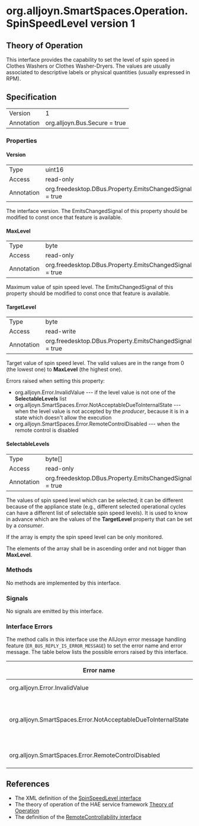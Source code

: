 # org.alljoyn.SmartSpaces.Operation.SpinSpeedLevel version 1

## Theory of Operation

This interface provides the capability to set the level of spin speed in Clothes
Washers or Clothes Washer-Dryers.
The values are usually associated to descriptive labels or physical quantities
(usually expressed in RPM).

## Specification

|            |                                                                |
|------------|----------------------------------------------------------------|
| Version    | 1                                                              |
| Annotation | org.alljoyn.Bus.Secure = true                                  |

### Properties

#### Version

|            |                                                                |
|------------|----------------------------------------------------------------|
| Type       | uint16                                                         |
| Access     | read-only                                                      |
| Annotation | org.freedesktop.DBus.Property.EmitsChangedSignal = true        |

The interface version.
The EmitsChangedSignal of this property should be modified to const once that
feature is available.

#### MaxLevel

|            |                                                         |
| ---------- | ------------------------------------------------------- |
| Type       | byte                                                    |
| Access     | read-only                                               |
| Annotation | org.freedesktop.DBus.Property.EmitsChangedSignal = true |

Maximum value of spin speed level.
The EmitsChangedSignal of this property should be modified to const once that
feature is available.

#### TargetLevel

|            |                                                         |
| ---------- | ------------------------------------------------------- |
| Type       | byte                                                    |
| Access     | read-write                                              |
| Annotation | org.freedesktop.DBus.Property.EmitsChangedSignal = true |

Target value of spin speed level. The valid values are in the range from 0 (the
lowest one) to **MaxLevel** (the highest one).

Errors raised when setting this property:

  * org.alljoyn.Error.InvalidValue --- if the level value is not one of the
    **SelectableLevels** list
  * org.alljoyn.SmartSpaces.Error.NotAcceptableDueToInternalState --- when the
    level value is not accepted by the _producer_, because it is in a state
    which doesn't allow the execution
  * org.alljoyn.SmartSpaces.Error.RemoteControlDisabled --- when the remote
    control is disabled

#### SelectableLevels

|            |                                                         |
| ---------- | ------------------------------------------------------- |
| Type       | byte[]                                                  |
| Access     | read-only                                               |
| Annotation | org.freedesktop.DBus.Property.EmitsChangedSignal = true |

The values of spin speed level which can be selected; it can be different
because of the appliance state (e.g., different selected operational cycles can
have a different list of selectable spin speed levels). It is used to know in
advance which are the values of the **TargetLevel** property that can be set
by a _consumer_.

If the array is empty the spin speed level can be only monitored.

The elements of the array shall be in ascending order and not bigger than
**MaxLevel**.

### Methods

No methods are implemented by this interface.

### Signals

No signals are emitted by this interface.

### Interface Errors

The method calls in this interface use the AllJoyn error message handling
feature (`ER_BUS_REPLY_IS_ERROR_MESSAGE`) to set the error name and error
message. The table below lists the possible errors raised by this interface.

| Error name                                                    | Error message                                     |
|---------------------------------------------------------------|---------------------------------------------------|
| org.alljoyn.Error.InvalidValue                                | Invalid value                                     |
| org.alljoyn.SmartSpaces.Error.NotAcceptableDueToInternalState | The value is not acceptable due to internal state |
| org.alljoyn.SmartSpaces.Error.RemoteControlDisabled           | Remote control disabled                           |

## References

  * The XML definition of the [SpinSpeedLevel interface](SpinSpeedLevel-v1.xml)
  * The theory of operation of the HAE service framework [Theory of Operation](/org.alljoyn.SmartSpaces/theory-of-operation-v1)
  * The definition of the [RemoteControllability interface](RemoteControllability-v1)
